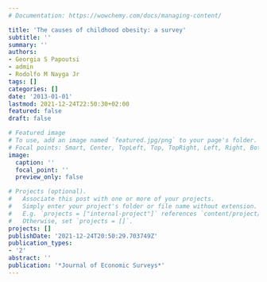 ```yaml
---
# Documentation: https://wowchemy.com/docs/managing-content/

title: 'The causes of childhood obesity: a survey'
subtitle: ''
summary: ''
authors:
- Georgia S Papoutsi
- admin
- Rodolfo M Nayga Jr
tags: []
categories: []
date: '2013-01-01'
lastmod: 2021-12-24T22:50:30+02:00
featured: false
draft: false

# Featured image
# To use, add an image named `featured.jpg/png` to your page's folder.
# Focal points: Smart, Center, TopLeft, Top, TopRight, Left, Right, BottomLeft, Bottom, BottomRight.
image:
  caption: ''
  focal_point: ''
  preview_only: false

# Projects (optional).
#   Associate this post with one or more of your projects.
#   Simply enter your project's folder or file name without extension.
#   E.g. `projects = ["internal-project"]` references `content/project/deep-learning/index.md`.
#   Otherwise, set `projects = []`.
projects: []
publishDate: '2021-12-24T20:50:29.703749Z'
publication_types:
- '2'
abstract: ''
publication: '*Journal of Economic Surveys*'
---
```

